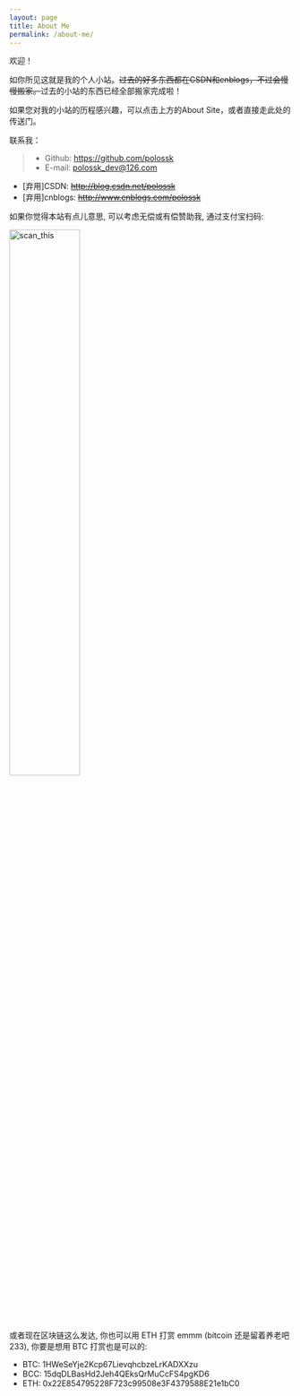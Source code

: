 ```yaml
---
layout: page
title: About Me
permalink: /about-me/
---
```

欢迎！

如你所见这就是我的个人小站。<del>过去的好多东西都在CSDN和cnblogs，不过会慢慢搬家。</del>过去的小站的东西已经全部搬家完成啦！

如果您对我的小站的历程感兴趣，可以点击上方的About Site，或者直接走此处的传送门。

联系我：

> * Github: https://github.com/polossk
> * E-mail: polossk_dev@126.com

* [弃用]CSDN: <del>http://blog.csdn.net/polossk</del>
* [弃用]cnblogs: <del>http://www.cnblogs.com/polossk</del>

如果你觉得本站有点儿意思, 可以考虑无偿或有偿赞助我, 通过支付宝扫码:

<img src="{{ site.base }}/images/2017/03/alipaycode.jpg" title="scan_this" height="50%" />

或者现在区块链这么发达, 你也可以用 ETH 打赏 emmm (bitcoin 还是留着养老吧233), 你要是想用 BTC 打赏也是可以的:

* BTC: 1HWeSeYje2Kcp67LievqhcbzeLrKADXXzu
* BCC: 15dqDLBasHd2Jeh4QEksQrMuCcFS4pgKD6
* ETH: 0x22E854795228F723c99508e3F4379588E21e1bC0